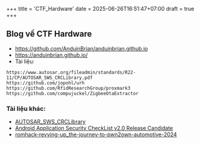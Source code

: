 +++
title = 'CTF_Hardware'
date = 2025-06-26T16:51:47+07:00
draft = true
+++

## Blog về CTF Hardware
- https://github.com/AnduinBrian/anduinbrian.github.io
- https://anduinbrian.github.io/
- Tài liệu:
```
https://www.autosar.org/fileadmin/standards/R22-11/CP/AUTOSAR_SWS_CRCLibrary.pdf
https://github.com/jopohl/urh
https://github.com/RfidResearchGroup/proxmark3
https://github.com/compujuckel/ZigbeeOtaExtractor
```

### Tài liệu khác:
- [AUTOSAR_SWS_CRCLibrary](/docs/ctf_hardware/AUTOSAR_SWS_CRCLibrary.pdf)
- [Android Application Security CheckList v2.0 Release Candidate](/docs/ctf_hardware/Android_Application_Security_CheckList_v2.0_Release_Candidate.xlsx)
- [romhack-revving-up_the-journey-to-pwn2own-automotive-2024](/docs/ctf_hardware/romhack-revving-up_the-journey-to-pwn2own-automotive-2024.pdf)





